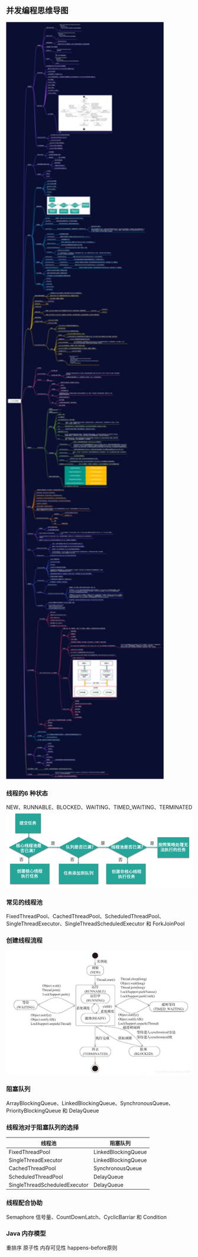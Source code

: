 ## 并发编程思维导图

<img src="thread.png" alt="并发编程思维导图" style="zoom:200%;" />

### 线程的6 种状态
  NEW、RUNNABLE、BLOCKED、WAITING、TIMED_WAITING、TERMINATED
 <img src="a.jpg" alt="并发编程思维导图" style="zoom:200%;" />
  
### 常见的线程池
FixedThreadPool、CachedThreadPool、ScheduledThreadPool、SingleThreadExecutor、SingleThreadScheduledExecutor 和 ForkJoinPool

### 创建线程流程
 <img src="b.jpg" alt="并发编程思维导图" style="zoom:200%;" />

### 阻塞队列
ArrayBlockingQueue、LinkedBlockingQueue、SynchronousQueue、PriorityBlockingQueue 和 DelayQueue

### 线程池对于阻塞队列的选择

| 线程池 | 阻塞队列 |
| --- | --- |
| FixedThreadPool | LinkedBlockingQueue |
| SingleThreadExecutor | LinkedBlockingQueue |
| CachedThreadPool | SynchronousQueue |
| ScheduledThreadPool | DelayQueue |
| SingleThreadScheduledExecutor | DelayQueue |

### 线程配合协助
 Semaphore 信号量、CountDownLatch、CyclicBarriar 和 Condition
 
###  Java 内存模型
重排序
原子性
内存可见性
happens-before原则





